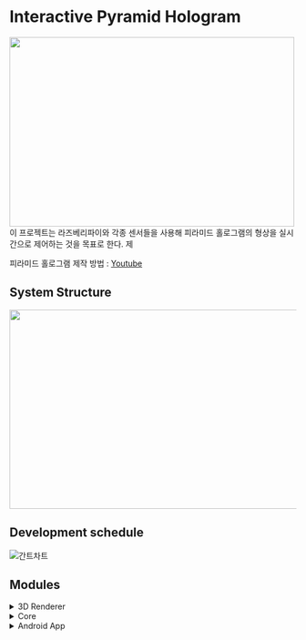 # Interactive Pyramid Hologram
<img src="https://user-images.githubusercontent.com/39472306/208486988-b94a9edf-2f89-4494-9d59-0e5b670b0c8d.jpg" width="500" height="333"/>
이 프로젝트는 라즈베리파이와 각종 센서들을 사용해 피라미드 홀로그램의 형상을 실시간으로 제어하는 것을 목표로 한다. 제

피라미드 홀로그램 제작 방법 : [Youtube](https://www.youtube.com/watch?v=FnUrI_3LBuc)

## System Structure
<img src="https://user-images.githubusercontent.com/39472306/208497367-192fdc5a-169c-4ba7-a09a-bb8eae7ae46d.png" width="600" height="350"/>

## Development schedule
![간트차트](https://user-images.githubusercontent.com/93969640/208680511-df2fba87-9d91-40c8-b3cd-60a45da6248a.jpg)

## Modules
<details>
<summary>3D Renderer</summary>

### 3d_renderer
OpenGL을 사용해 3차원 입체 영상을 피라미드 홀로그램에 사용되는 형식으로 실시간 렌더링한다.
#### Steps To Run 3d_renderer
1. Install packages
```
pip install -r requirements.txt
```

2. Run 3d_renderer as sudo
```
sudo python run.py
```

### Fix Bugs
GLFW 관련 에러
```
sudo apt install libglfw3 libglfw3-dev
```

Numpy 관련 에러
```
sudo apt install libatlas-base-dev
```

GLSL 3.30 Is Not Supported 에러
```
export MESA_GL_VERSION_OVERRIDE=3.3
```
</details>

<details>
<summary>Core</summary>

### Core
센서와 블루투스로부터 값을 받아 3D renderer 프로세스로 보내고, stdin을 통해 모드를 변경하거나 모델 변경한다.
### Steps To Run core
1. Compile core
```
gcc -o prj_3 prj_3.c -lm -lrt -lwiringPi -lpthread
```

2. Run core as sudo
```
sudo ./prj_3
```
### Structure
stdin을 받아 특정 기능을 수행하는 main thread, 센서와 블루투스 값을 받아 3D renderer 프로세스로 값을 보내는 Send thread 두 개의 스레드로 동작.<br>
특정 기능에 대해서는 아래의 항목을 참고바람.

### Function
아래의 문자를 입력 후 enter를 누르면 해당 기능을 실행<br><br>
m : 모드 토글 (센서의 값을 받을지 블루투스의 값을 받을지 변경)<br>
0~2 : 3D renderer에서 표시하는 모델 변경<br>
q : 프로그램 종료

### Precautions
초음파 센서가 연결되어 있지 않으면 프로그램이 정상적으로 동작하지 않아 프로그램을 실행할 때는 반드시 초음파 센서가 연결된 상태여야 함.
</details>

<details>
<summary>Android App</summary>

  
### Andorid APP
휴대폰의 내장된 자이로센서 값을 자이로센서 api를 통하여 값을 받아온다. 값을 받아온후 적절히 데이터 파싱을 하여 블루투스(Uart)통신을 이용하여 라즈베리파이에 값을 전달한다.

### App Environment
실행환경: android studio(feat.라즈베리파이)<br>
디버깅 및 컴파일: 실행환경에서 휴대폰 또는 가상시뮬레이터에 어플이 자동으로 깔리고 컴파일 및 실행이 진행된다. 

### Mannual
1. 안드로이드 스튜디오에서 깃 클론을 진행하여 해당 파일을 받아온다.<br>
2. 해당파일을 휴대폰과 연결하여 실행(어플 설치)<br>
3. 블루투스 켜기 버튼을 누른다.<br>
4. 블루투스가 활성화되었다는 메세지(토스트)를 받았으면 연결버튼을 눌러 연결하고 싶은 기기를 찾아 연결한다.<br>
5. 연결이 완료되었다는 메세지를 받았으면 전송 버튼을 눌러 휴대폰 자이로센서 값을 전송한다.(pitch, roll, yaw값)<br>
  
### Limitation
1. 라즈베리파이 IPC통신 프로그램에서 쓰레드에 값을 넣고 시리얼 통신을 진행하니 자꾸 SerialRead가 정상적으로 작동하지 않았다.
그래서 메인문에 값을 넣어 임시 조치를 취하였다.
  
2. 자이로센서로 읽어들인 데이터 값을 write함수를 통하여 값을 연속적으로 바로 전달하려고 했지만 제대로 된 값이 나오지 않았다. 
  ->버튼을 한번 누를때마다 데이터값이 갱신되어 한번씩 보내진다.


### Improvement
1. 라즈베리파이에서 값을 1바이트씩 읽기때문에 pitch, roll, yaw값을 A,B,C와 같은 문자열로 구분해서 보내주었다.

### Ui Flow

[블루투스 ON 클릭시]　　　　　　　　　 [허용]<br>
![블루투스연결1](https://user-images.githubusercontent.com/93969640/208677459-cd869581-c108-42d5-9302-cb0bc92438a8.jpg)
![블루투스연결2](https://user-images.githubusercontent.com/93969640/208677474-f48ccb94-7ce8-463a-848a-4fdb4ff68ccf.jpg)<br>
상태를 나타내는 텍스트에딧이 활성화로 바뀜.<br>

[연결버튼]　　　　　　　　　　　　　　[오류발생]<br>
![블루투스연결3](https://user-images.githubusercontent.com/93969640/208677493-bf786347-bd08-4d98-be38-fd48be8b068b.jpg)
![블루투스연결오류](https://user-images.githubusercontent.com/93969640/208677522-202399db-c5ff-46e8-b383-e0069deea415.jpg)<br>

### Code
![image](https://user-images.githubusercontent.com/93969640/208683712-c1cab124-264f-4c7d-bf48-dc77711d0db9.png)<br>
스마트폰과 라즈베리파이 사이의 블루투스(UART)통신을 위한 UUID입니다.<br>
![image](https://user-images.githubusercontent.com/93969640/208683913-eec75c8f-b2a5-4b4b-a8c5-e245c899a3bb.png)<br>
각 축의 각속도 성분을 받고, 각속도를 적분하여 회전각을 추출하기 위해 적분 간격(dt)을 구한다.<br>
`* dt : 센서가 현재 상태를 감지하는 시간 간격`
`* NS2S : nano second -> second `

</details>

